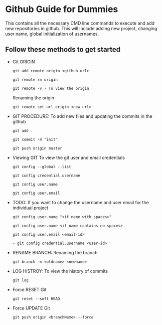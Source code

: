 # Github Guide for Dummies
This contains all the necessary CMD line commands to execute and add new repositories in github. This will include adding new project, changing user name, global initialization of usernames. 


## Follow these methods to get started

- Git ORIGIN 
	```console
	git add remote origin <github-url>
	```
	```console
	git remote rm origin
	```
	```console
	git remote -v - To view the origin
	```
	Renaming the origin 
	```console
	git remote set-url origin <new-url>
	```

- GIT PROCEDURE:
	To add new files and updating the commits in the github
	```console
	git add .
	```
	```console
	git commit -m "init"
	```
	```console
	git push origin master
	```

- Viewing GIT
	To view the git user and email credentials
	```console
	git config --global --list
	```
	```console
	git config credential.username
	```
	```console
	git config user.name
	```
	```console
	git config user.email
	```


- TODO:
	If you want to change the username and user email for the individual project

	```console
	git config user.name "<if name with spaces>"
	```
	```console
	git config user.name <if name contains no spaces>
	```
	```console
	git config user.email <email-id>
	```
	```console
	- git config credential.username <user-id>
	```


- RENAME BRANCH:
	Renaming the branch
	```console
	git branch -m <oldname> <newname>
	```

- LOG HISTROY:
	To view the history of commits
	```console
	git log
	```
- Force RESET Git
	```console
	git reset --soft HEAD
	```

- Force UPDATE Git
	```console
	git push origin <branchName> --force
	```
